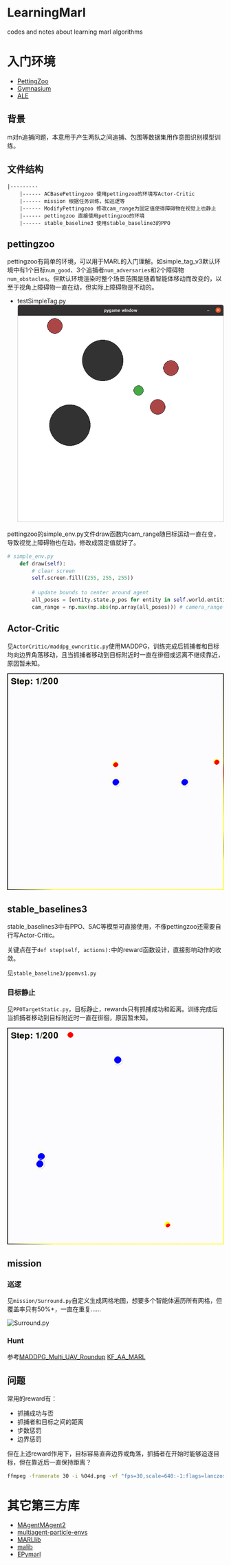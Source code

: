 # LearningMarl
codes and notes about learning marl algorithms

# 入门环境
* [PettingZoo](https://pettingzoo.farama.org/)
* [Gymnasium](https://gymnasium.farama.org/environments/classic_control/)
* [ALE](https://ale.farama.org/environments/)

## 背景
m对n追捕问题，本意用于产生两队之间追捕、包围等数据集用作意图识别模型训练。 

## 文件结构
```
|--------- 
    |------ ACBasePettingzoo 使用pettingzoo的环境写Actor-Critic
    |------ mission 根据任务训练，如巡逻等
    |------ ModifyPettingzoo 修改cam_range为固定值使得障碍物在视觉上也静止
    |------ pettingzoo 直接使用pettingzoo的环境
    |------ stable_baseline3 使用stable_baseline3的PPO

```

## pettingzoo
pettingzoo有简单的环境，可以用于MARL的入门理解。如simple_tag_v3默认环境中有1个目标`num_good`、3个追捕者`num_adversaries`和2个障碍物`num_obstacles`。但默认环境渲染时整个场景范围是随着智能体移动而改变的，以至于视角上障碍物一直在动，但实际上障碍物是不动的。

* testSimpleTag.py
![testSimpleTag.py](results/testSimpleTag.png)

pettingzoo的simple_env.py文件draw函数内cam_range随目标运动一直在变，导致视觉上障碍物也在动，修改成固定值就好了。
```py
# simple_env.py
    def draw(self):
        # clear screen
        self.screen.fill((255, 255, 255))

        # update bounds to center around agent
        all_poses = [entity.state.p_pos for entity in self.world.entities]
        cam_range = np.max(np.abs(np.array(all_poses))) # camera_range一直在变，改成cam_range = 1.0后视角固定障碍物就不动了
```

## Actor-Critic
见`ActorCritic/maddpg_owncritic.py`使用MADDPG，训练完成后抓捕者和目标均向边界角落移动，且当抓捕者移动到目标附近时一直在徘徊或远离不继续靠近，原因暂未知。

![maddpg_owncritic.py](results/maddpg_owncritic.gif)

## stable_baselines3
stable_baselines3中有PPO、SAC等模型可直接使用，不像pettingzoo还需要自行写Actor-Critic。

关键点在于`def step(self, actions):`中的reward函数设计，直接影响动作的收敛。

见`stable_baseline3/ppomvs1.py`

### 目标静止
见`PPOTargetStatic.py`，目标静止，rewards只有抓捕成功和距离。训练完成后当抓捕者移动到目标附近时一直在徘徊，原因暂未知。

![PPOTargetStatic.py](results/PPOTargetStatic.gif)

## mission
### 巡逻
见`mission/Surround.py`自定义生成网格地图，想要多个智能体遍历所有网格，但覆盖率只有50%+，一直在重复......

![Surround.py](results/Surround.gif)
### Hunt 
参考[MADDPG_Multi_UAV_Roundup](https://github.com/reinshift/MADDPG_Multi_UAV_Roundup.git)
[KF_AA_MARL](https://github.com/reinshift/KF_AA_MARL.git)

## 问题
常用的reward有：
* 抓捕成功与否
* 抓捕者和目标之间的距离
* 步数惩罚
* 边界惩罚

但在上述reward作用下，目标容易直奔边界或角落，抓捕者在开始时能够追逐目标，但在靠近后一直保持距离？

```sh
ffmpeg -framerate 30 -i %04d.png -vf "fps=30,scale=640:-1:flags=lanczos" output.gif
```

# 其它第三方库
* [MAgent](https://github.com/geek-ai/MAgent.git)[MAgent2](https://github.com/Farama-Foundation/MAgent2.git)
* [multiagent-particle-envs](https://github.com/openai/multiagent-particle-envs)
* [MARLlib](https://github.com/Replicable-MARL/MARLlib.git)
* [malib](https://github.com/sjtu-marl/malib.git)
* [EPymarl](https://github.com/uoe-agents/epymarl.git)
